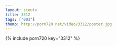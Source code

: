 ```yaml
--- 
layout: sieutv
title: 3312
tags: ["003"]
thumb: http://porn720.net/video/3312/poster.jpg
---
```

{% include porn720 key="3312" %} 
